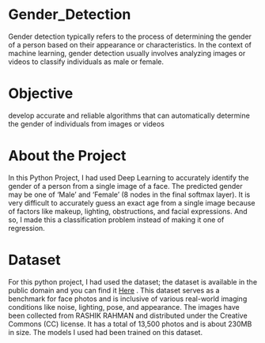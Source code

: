 # Gender_Detection
Gender detection typically refers to the process of determining the gender of a person based on their appearance or characteristics. In the context of machine learning, gender detection usually involves analyzing images or videos to classify individuals as male or female.

# Objective 
 develop accurate and reliable algorithms that can automatically determine the gender of individuals from images or videos

 # About the Project
 In this Python Project, I had used Deep Learning to accurately identify the gender of a person from a single image of a face. The predicted gender may be one of ‘Male’ and ‘Female’ (8 nodes in the final softmax layer). It is very difficult to accurately guess an exact age from a single image because of factors like makeup, lighting, obstructions, and facial expressions. And so, I made this a classification problem instead of making it one of regression.

 # Dataset
 For this python project, I had used the dataset; the dataset is available in the public domain and you can find it [Here](https://www.kaggle.com/datasets/rashikrahmanpritom/gender-recognition-dataset/data)
. This dataset serves as a benchmark for face photos and is inclusive of various real-world imaging conditions like noise, lighting, pose, and appearance. The images have been collected from RASHIK RAHMAN and distributed under the Creative Commons (CC) license. It has a total of 13,500 photos and is about 230MB in size. The models I used had been trained on this dataset.

